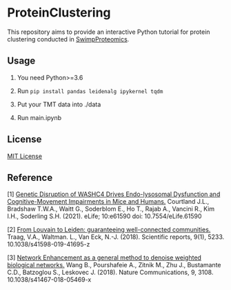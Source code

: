 # ProteinClustering
This repository aims to provide an interactive Python tutorial for protein clustering conducted in [SwimpProteomics](https://github.com/soderling-lab/SwipProteomics#swipproteomics). 



## Usage
1. You need Python>=3.6

2. Run ```pip install pandas leidenalg ipykernel tqdm```

3. Put your TMT data into ./data

4. Run main.ipynb


## License

[MIT License](LICENSE)

## Reference
[1] [Genetic Disruption of WASHC4 Drives Endo-lysosomal Dysfunction and Cognitive-Movement Impairments in Mice and Humans.](https://doi.org/10.7554/eLife.61590)
Courtland J.L., Bradshaw T.W.A., Waitt G., Soderblom E., Ho T., Rajab A., Vancini R., Kim I.H., Soderling S.H. (2021). eLife; 10:e61590 doi: 10.7554/eLife.61590

[2] [From Louvain to Leiden: guaranteeing well-connected communities.](https://doi.org/10.1038/s41598-019-41695-z)
Traag, V.A., Waltman. L., Van Eck, N.-J. (2018). Scientific reports, 9(1), 5233. 10.1038/s41598-019-41695-z

[3] [Network Enhancement as a general method to denoise weighted biological networks.](https://doi.org/10.1038/s41467-018-05469-x)
Wang B., Pourshafeie A., Zitnik M., Zhu J., Bustamante C.D., Batzoglou S., Leskovec J. (2018). Nature Communications, 9, 3108. 10.1038/s41467-018-05469-x